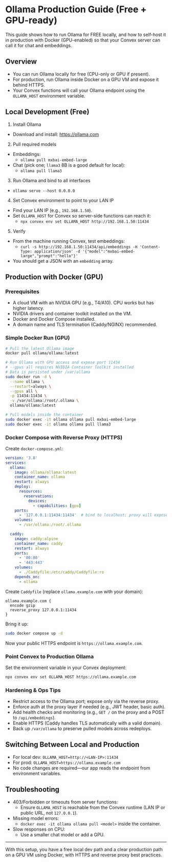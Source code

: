 # Ollama Production Guide (Free + GPU-ready)

This guide shows how to run Ollama for FREE locally, and how to self-host it in production with Docker (GPU-enabled) so that your Convex server can call it for chat and embeddings.

## Overview

- You can run Ollama locally for free (CPU-only or GPU if present).
- For production, run Ollama inside Docker on a GPU VM and expose it behind HTTPS.
- Your Convex functions will call your Ollama endpoint using the `OLLAMA_HOST` environment variable.

## Local Development (Free)

1. Install Ollama
- Download and install: https://ollama.com

2. Pull required models
- Embeddings:
  - `ollama pull mxbai-embed-large`
- Chat (pick one; `llama3` 8B is a good default for local):
  - `ollama pull llama3`

3. Run Ollama and bind to all interfaces
- `ollama serve --host 0.0.0.0`

4. Set Convex environment to point to your LAN IP
- Find your LAN IP (e.g., `192.168.1.50`).
- Set `OLLAMA_HOST` for Convex so server-side functions can reach it:
  - `npx convex env set OLLAMA_HOST http://192.168.1.50:11434`

5. Verify
- From the machine running Convex, test embeddings:
  - `curl -s http://192.168.1.50:11434/api/embeddings -H 'Content-Type: application/json' -d '{"model":"mxbai-embed-large","prompt":"hello"}'`
- You should get a JSON with an `embedding` array.

## Production with Docker (GPU)

### Prerequisites
- A cloud VM with an NVIDIA GPU (e.g., T4/A10). CPU works but has higher latency.
- NVIDIA drivers and container toolkit installed on the VM.
- Docker and Docker Compose installed.
- A domain name and TLS termination (Caddy/NGINX) recommended.

### Simple Docker Run (GPU)

```bash
# Pull the latest Ollama image
docker pull ollama/ollama:latest

# Run Ollama with GPU access and expose port 11434
# --gpus all requires NVIDIA Container Toolkit installed
# Data is persisted under /var/ollama
sudo docker run -d \
  --name ollama \
  --restart=always \
  --gpus all \
  -p 11434:11434 \
  -v /var/ollama:/root/.ollama \
  ollama/ollama:latest

# Pull models inside the container
sudo docker exec -it ollama ollama pull mxbai-embed-large
sudo docker exec -it ollama ollama pull llama3
```

### Docker Compose with Reverse Proxy (HTTPS)

Create `docker-compose.yml`:

```yaml
version: '3.8'
services:
  ollama:
    image: ollama/ollama:latest
    container_name: ollama
    restart: always
    deploy:
      resources:
        reservations:
          devices:
            - capabilities: [gpu]
    ports:
      - '127.0.0.1:11434:11434'  # bind to localhost; proxy will expose publicly
    volumes:
      - /var/ollama:/root/.ollama

  caddy:
    image: caddy:alpine
    container_name: caddy
    restart: always
    ports:
      - '80:80'
      - '443:443'
    volumes:
      - ./Caddyfile:/etc/caddy/Caddyfile:ro
    depends_on:
      - ollama
```

Create `Caddyfile` (replace `ollama.example.com` with your domain):

```caddy
ollama.example.com {
  encode gzip
  reverse_proxy 127.0.0.1:11434
}
```

Bring it up:

```bash
sudo docker compose up -d
```

Now your public HTTPS endpoint is `https://ollama.example.com`.

### Point Convex to Production Ollama

Set the environment variable in your Convex deployment:

```bash
npx convex env set OLLAMA_HOST https://ollama.example.com
```

### Hardening & Ops Tips
- Restrict access to the Ollama port; expose only via the reverse proxy.
- Enforce auth at the proxy layer if needed (e.g., JWT header, basic auth).
- Add health checks and monitoring (e.g., `GET /` on the proxy and a POST to `/api/embeddings`).
- Enable HTTPS (Caddy handles TLS automatically with a valid domain).
- Back up `/var/ollama` to preserve pulled models across redeploys.

## Switching Between Local and Production
- For local dev: `OLLAMA_HOST=http://<LAN-IP>:11434`
- For prod: `OLLAMA_HOST=https://ollama.example.com`
- No code changes are required—our app reads the endpoint from environment variables.

## Troubleshooting
- 403/Forbidden or timeouts from server functions:
  - Ensure `OLLAMA_HOST` is reachable from the Convex runtime (LAN IP or public URL, not `127.0.0.1`).
- Missing model errors:
  - `docker exec -it ollama ollama pull <model>` inside the container.
- Slow responses on CPU:
  - Use a smaller chat model or add a GPU.

---

With this setup, you have a free local dev path and a clear production path on a GPU VM using Docker, with HTTPS and reverse proxy best practices.
